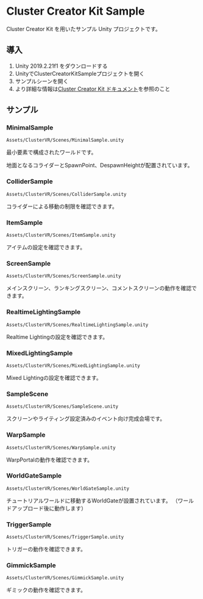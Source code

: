 # Cluster Creator Kit Sample

Cluster Creator Kit を用いたサンプル Unity プロジェクトです。

## 導入

1. Unity 2019.2.21f1 をダウンロードする
2. UnityでClusterCreatorKitSampleプロジェクトを開く
3. サンプルシーンを開く
4. より詳細な情報は[Cluster Creator Kit ドキュメント](https://clustervr.gitbook.io/creatorkit/)を参照のこと

## サンプル

### MinimalSample

`Assets/ClusterVR/Scenes/MinimalSample.unity`

最小要素で構成されたワールドです。

地面となるコライダーとSpawnPoint、DespawnHeightが配置されています。

### ColliderSample

`Assets/ClusterVR/Scenes/ColliderSample.unity`

コライダーによる移動の制限を確認できます。

### ItemSample

`Assets/ClusterVR/Scenes/ItemSample.unity`

アイテムの設定を確認できます。

### ScreenSample

`Assets/ClusterVR/Scenes/ScreenSample.unity`

メインスクリーン、ランキングスクリーン、コメントスクリーンの動作を確認できます。

### RealtimeLightingSample

`Assets/ClusterVR/Scenes/RealtimeLightingSample.unity`

Realtime Lightingの設定を確認できます。

### MixedLightingSample

`Assets/ClusterVR/Scenes/MixedLightingSample.unity`

Mixed Lightingの設定を確認できます。

### SampleScene

`Assets/ClusterVR/Scenes/SampleScene.unity`

スクリーンやライティング設定済みのイベント向け完成会場です。

### WarpSample

`Assets/ClusterVR/Scenes/WarpSample.unity`

WarpPortalの動作を確認できます。

### WorldGateSample

`Assets/ClusterVR/Scenes/WorldGateSample.unity`

チュートリアルワールドに移動するWorldGateが設置されています。
（ワールドアップロード後に動作します）

### TriggerSample

`Assets/ClusterVR/Scenes/TriggerSample.unity`

トリガーの動作を確認できます。

### GimmickSample

`Assets/ClusterVR/Scenes/GimmickSample.unity`

ギミックの動作を確認できます。
